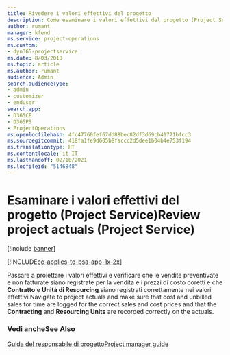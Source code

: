 ```yaml
---
title: Rivedere i valori effettivi del progetto
description: Come esaminare i valori effettivi del progetto (Project Service)
author: rumant
manager: kfend
ms.service: project-operations
ms.custom:
- dyn365-projectservice
ms.date: 8/03/2018
ms.topic: article
ms.author: rumant
audience: Admin
search.audienceType:
- admin
- customizer
- enduser
search.app:
- D365CE
- D365PS
- ProjectOperations
ms.openlocfilehash: 4fc47760fef67dd88bec82df3d69cb41771bfcc3
ms.sourcegitcommit: 418fa1fe9d605b8faccc2d5dee1b04b4e753f194
ms.translationtype: HT
ms.contentlocale: it-IT
ms.lasthandoff: 02/10/2021
ms.locfileid: "5146848"
---
```

# <a name="review-project-actuals-project-service"></a><span data-ttu-id="263c8-103">Esaminare i valori effettivi del progetto (Project Service)</span><span class="sxs-lookup"><span data-stu-id="263c8-103">Review project actuals (Project Service)</span></span>

[!include [banner](../includes/psa-now-project-operations.md)]

[!INCLUDE[cc-applies-to-psa-app-1x-2x](../includes/cc-applies-to-psa-app-1x-2x.md)]

<span data-ttu-id="263c8-104">Passare a proiettare i valori effettivi e verificare che le vendite preventivate e non fatturate siano registrate per la vendita e i prezzi di costo coretti e che **Contratto** e **Unità di Resourcing** siano registrati correttamente nei valori effettivi.</span><span class="sxs-lookup"><span data-stu-id="263c8-104">Navigate to project actuals and make sure that cost and unbilled sales for time are logged for the correct sales and cost prices and that the **Contracting** and **Resourcing Units** are recorded correctly on the actuals.</span></span>  
  
### <a name="see-also"></a><span data-ttu-id="263c8-105">Vedi anche</span><span class="sxs-lookup"><span data-stu-id="263c8-105">See Also</span></span>  
 [<span data-ttu-id="263c8-106">Guida del responsabile di progetto</span><span class="sxs-lookup"><span data-stu-id="263c8-106">Project manager guide</span></span>](../psa/project-manager-guide.md)
